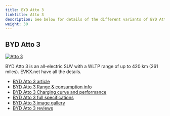```yaml
---
title: BYD Atto 3
linktitle: Atto 3
description: See below for details of the different variants of BYD Atto 3
weight: 30
---
```

## BYD Atto 3

[![Atto 3](https://media.evkx.net/multimedia/models/byd/atto_3/atto_3/main_1_st.jpg)](/models/byd/atto_3/atto_3/)

BYD Atto 3 is an all-electric SUV with a WLTP range of up to 420 km (261 miles). EVKX.net have all the details. 

- [BYD Atto 3 article](/models/byd/atto_3/atto_3/)
- [BYD Atto 3 Range & consumption info](/models/byd/atto_3/atto_3//rangeandconsumption)
- [BYD Atto 3 Charging curve and performance](/models/byd/atto_3/atto_3//chargingcurve)
- [BYD Atto 3 full specifications](/models/byd/atto_3/atto_3//specifications)
- [BYD Atto 3 image gallery](/models/byd/atto_3/atto_3//gallery)
- [BYD Atto 3 reviews](/models/byd/atto_3/atto_3//reviews)

